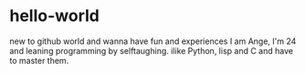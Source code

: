 # hello-world
new to github world and wanna have fun and experiences
I am Ange, I'm 24 and leaning programming by selftaughing.
ilike Python, lisp and C and have to master them.
